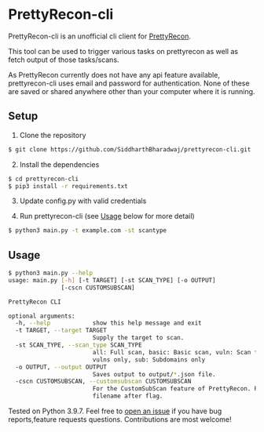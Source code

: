 # PrettyRecon-cli
PrettyRecon-cli is an unofficial cli client for [PrettyRecon](https://prettyrecon.com/).

This tool can be used to trigger various tasks on prettyrecon as well as fetch output of those tasks/scans.

As PrettyRecon currently does not have any api feature available, prettyrecon-cli uses email and password for authentication. None of these are saved or shared anywhere other than your computer where it is running.

## Setup

1. Clone the repository

```bash
$ git clone https://github.com/SiddharthBharadwaj/prettyrecon-cli.git
```

2. Install the dependencies

```bash
$ cd prettyrecon-cli
$ pip3 install -r requirements.txt
```
3. Update config.py with valid credentials

4. Run prettyrecon-cli (see [Usage](#usage) below for more detail)

```bash
$ python3 main.py -t example.com -st scantype
```

## Usage

```bash
$ python3 main.py --help
usage: main.py [-h] [-t TARGET] [-st SCAN_TYPE] [-o OUTPUT]
               [-cscn CUSTOMSUBSCAN]

PrettyRecon CLI

optional arguments:
  -h, --help            show this help message and exit
  -t TARGET, --target TARGET
                        Supply the target to scan.
  -st SCAN_TYPE, --scan_type SCAN_TYPE
                        all: Full scan, basic: Basic scan, vuln: Scan for
                        vulns only, sub: Subdomains only
  -o OUTPUT, --output OUTPUT
                        Saves output to output/*.json file.
  -cscn CUSTOMSUBSCAN, --customsubscan CUSTOMSUBSCAN
                        For the CustomSubScan feature of PrettyRecon. Pass
                        filename after flag.
```

Tested on Python 3.9.7. Feel free to [open an issue](https://github.com/christophetd/cloudflair/issues/new) if you have bug reports,feature requests questions.
Contributions are most welcome!
